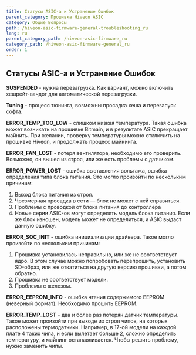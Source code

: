 ```yaml
---
title: Статусы ASIC-а и Устранение Ошибок
parent_category: Прошивка Hiveon ASIC
category: Общие Вопросы
path: /hiveon-asic-firmware-general-troubleshooting_ru
lang: ru
parent_category_path: /hiveon-asic-firmware_ru
category_path: /hiveon-asic-firmware-general_ru
order: 1
---
```


## Статусы ASIC-а и Устранение Ошибок

**SUSPENDED** - нужна перезагрузка. Как вариант, можно включить хешрейт-вачдог для автоматической перезагрузки.

**Tuning** - процесс тюнинга, возможны просадка хеша и перезапуск софта.

**ERROR_TEMP_TOO_LOW** - слишком  низкая температура. Такая ошибка может возникать на прошивке Bitmain, и в результате ASIC прекращает майнить. При желании, проверку температуры можно отключить на прошивке Hiveon, и продолжать процесс майнинга.  

**ERROR_FAN_LOST** - потеря вентилятора, необходимо его проверить. Возможно, он вышел из строя, или же есть проблемы с датчиком.

**ERROR_POWER_LOST** - ошибка выставления вольтажа, ошибка определения типа блока питания. Это могло произойти по нескольким причинам:
1. Выход блока питания из строя.
2. Чрезмерная просадка в сети — блок не может с ней справиться.
3. Проблемы с проводкой от блока питания до контроллера
4. Новые серии ASIC-ов могут определять модель блока питания. Если же блок изношен, модель может не определиться, и ASIC выдаст данную ошибку.

**ERROR_SOC_INIT** - ошибка инициализации драйвера. Такое могло произойти по нескольким причинам:
1. Прошивка установилась неправильно, или же не соответствует ядро. В этом случае можно попробовать перепрошить, установить SD-образ, или же откатиться на другую версию прошивки, а потом обратно.
2. Прошивка не соответствует модели.
3. Проблемы с железом.

**ERROR_EEPROM_INFO** - ошибка чтения содержимого EEPROM (неверный формат). Необходимо прошить EEPROM.

**ERROR_TEMP_LOST** - два и более раз потерян датчик температуры. Такое может произойти при выходе из строя чипов, на которых расположены термодатчики. Например, в 17-ой модели на каждой плате 4 таких чипа, и если вылетает больше 2, сложно определить температуру, и майнинг останавливается. Чтобы решить проблему, нужно заменить чипы.
